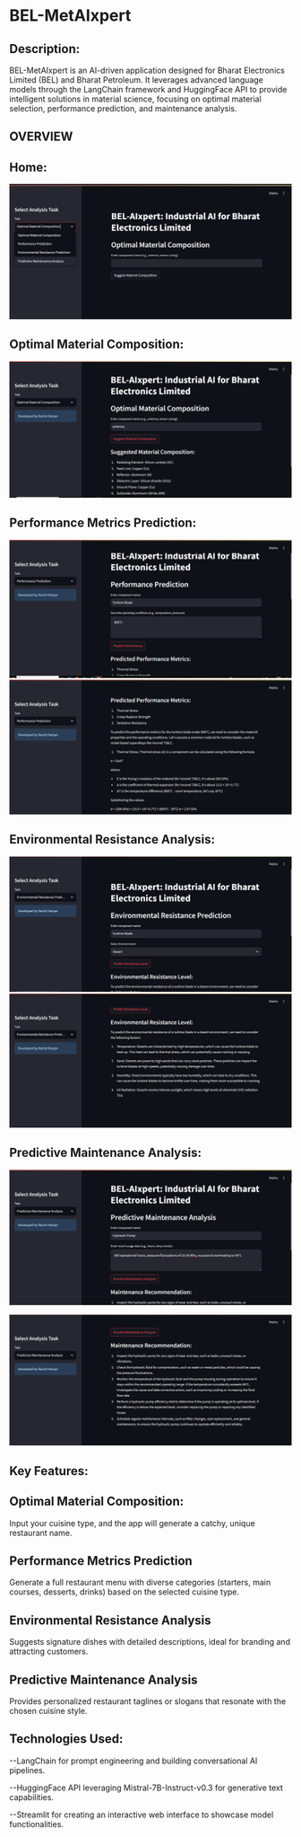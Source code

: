 # BEL-MetAIxpert

## Description:
BEL-MetAIxpert is an AI-driven application designed for Bharat Electronics Limited (BEL) and Bharat Petroleum. It leverages advanced language models through the LangChain framework and HuggingFace API to provide intelligent solutions in material science, focusing on optimal material selection, performance prediction, and maintenance analysis.

## OVERVIEW
## Home:

![Home](https://github.com/Rachit2527/BEL-AI-Expert/blob/main/Home.png?raw=true)

## Optimal Material Composition:

![Optimal Material Composition](https://github.com/Rachit2527/BEL-AI-Expert/blob/main/Optimal%20Material%20Composition.png?raw=true)

## Performance Metrics Prediction:

![Performance Metrics Prediction](https://github.com/Rachit2527/BEL-AI-Expert/blob/main/Performance%20Prediction.png?raw=true)
![](https://github.com/Rachit2527/BEL-AI-Expert/blob/main/Performance%20Prediction2.png?raw=true)


## Environmental Resistance Analysis:

![Environmental Resistance Analysis](https://github.com/Rachit2527/BEL-AI-Expert/blob/main/Environmental%20Maintenance.png?raw=true)
![](https://github.com/Rachit2527/BEL-AI-Expert/blob/main/Environmental%20Maintenance2.png?raw=true)

## Predictive Maintenance Analysis:

![Predictive Maintenance Analysis](https://github.com/Rachit2527/BEL-AI-Expert/blob/main/Predictive%20Maintenance.png?raw=true)

![](https://github.com/Rachit2527/BEL-AI-Expert/blob/main/Predictive%20Maintenance2.png?raw=true)




## Key Features:

## Optimal Material Composition:

Input your cuisine type, and the app will generate a catchy, unique restaurant name.

## Performance Metrics Prediction

Generate a full restaurant menu with diverse categories (starters, main courses, desserts, drinks) based on the selected cuisine type.

## Environmental Resistance Analysis

Suggests signature dishes with detailed descriptions, ideal for branding and attracting customers.

## Predictive Maintenance Analysis

Provides personalized restaurant taglines or slogans that resonate with the chosen cuisine style.




## Technologies Used:

--LangChain for prompt engineering and building conversational AI pipelines.

--HuggingFace API leveraging Mistral-7B-Instruct-v0.3 for generative text capabilities.

--Streamlit for creating an interactive web interface to showcase model functionalities.

